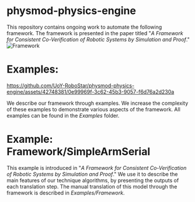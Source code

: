 # physmod-physics-engine

This repository contains ongoing work to automate the following framework. The framework is presented in the paper titled "_A Framework for Consistent Co-Verification of Robotic Systems by Simulation and Proof_."
![Framework](https://github.com/UoY-RoboStar/physmod-physics-engine/assets/42748381/88e645d8-48e2-4ccb-b8ed-9f9be97680bf)

# Examples:
https://github.com/UoY-RoboStar/physmod-physics-engine/assets/42748381/0e99969f-3c62-45b3-9057-f6d76a2d230a

We describe our framework through examples. We increase the complexity of these examples to demonstrate various aspects of the framework. All examples can be found in the _Examples_ folder.
# Example: Framework/SimpleArmSerial
This example is introduced in "_A Framework for Consistent Co-Verification of Robotic Systems by Simulation and Proof_." We use it to describe the main features of our technique algorithms, by presenting the outputs of each translation step. The manual translation of this model through the framework is described in _Examples/Framework_. 
